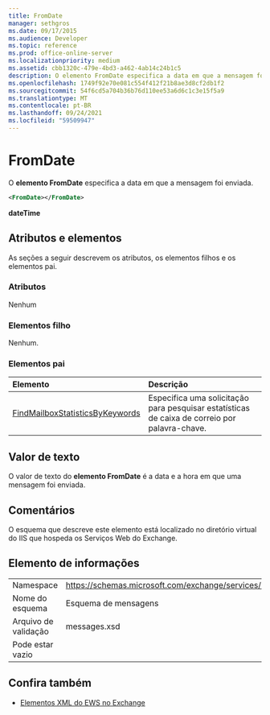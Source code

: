 ```yaml
---
title: FromDate
manager: sethgros
ms.date: 09/17/2015
ms.audience: Developer
ms.topic: reference
ms.prod: office-online-server
ms.localizationpriority: medium
ms.assetid: cbb1320c-479e-4bd3-a462-4ab14c24b1c5
description: O elemento FromDate especifica a data em que a mensagem foi enviada.
ms.openlocfilehash: 1749f92e70e081c554f412f21b8ae3d8cf2db1f2
ms.sourcegitcommit: 54f6cd5a704b36b76d110ee53a6d6c1c3e15f5a9
ms.translationtype: MT
ms.contentlocale: pt-BR
ms.lasthandoff: 09/24/2021
ms.locfileid: "59509947"
---
```

# <a name="fromdate"></a>FromDate

O **elemento FromDate** especifica a data em que a mensagem foi enviada. 
  
```XML
<FromDate></FromDate>
```

 **dateTime**
## <a name="attributes-and-elements"></a>Atributos e elementos

As seções a seguir descrevem os atributos, os elementos filhos e os elementos pai.
  
### <a name="attributes"></a>Atributos

Nenhum
  
### <a name="child-elements"></a>Elementos filho

Nenhum.
  
### <a name="parent-elements"></a>Elementos pai

|**Elemento**|**Descrição**|
|:-----|:-----|
|[FindMailboxStatisticsByKeywords](findmailboxstatisticsbykeywords.md) <br/> |Especifica uma solicitação para pesquisar estatísticas de caixa de correio por palavra-chave.  <br/> |
   
## <a name="text-value"></a>Valor de texto

O valor de texto do **elemento FromDate** é a data e a hora em que uma mensagem foi enviada. 
  
## <a name="remarks"></a>Comentários

O esquema que descreve este elemento está localizado no diretório virtual do IIS que hospeda os Serviços Web do Exchange.
  
## <a name="element-information"></a>Elemento de informações

|||
|:-----|:-----|
|Namespace  <br/> |https://schemas.microsoft.com/exchange/services/2006/messages  <br/> |
|Nome do esquema  <br/> |Esquema de mensagens  <br/> |
|Arquivo de validação  <br/> |messages.xsd  <br/> |
|Pode estar vazio  <br/> ||
   
## <a name="see-also"></a>Confira também



- [Elementos XML do EWS no Exchange](ews-xml-elements-in-exchange.md)

